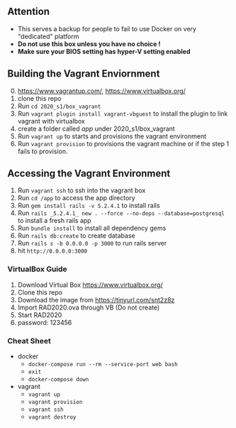 ## Attention
- This serves a backup for people to fail to use Docker on very "dedicated" platform
- **Do not use this box unless you have no choice !**
- **Make sure your BIOS setting has hyper-V setting enabled**

## Building the Vagrant Enviornment
0. https://www.vagrantup.com/, https://www.virtualbox.org/
1. clone this repo 
2. Run `cd 2020_s1/box_vagrant`
3. Run `vagrant plugin install vagrant-vbguest` to install the plugin to link vagrant with virtualbox
4. create a folder called *app* under 2020_s1/box_vagrant
5. Run `vagrant up` to starts and provisions the vagrant environment
6. Run `vagrant provision` to provisions the vagrant machine or if the step 1 fails to provision.

## Accessing the Vagrant Environment
1. Run `vagrant ssh` to ssh into the vagrant box
2. Run `cd /app` to access the app directory
3. Run `gem install rails -v 5.2.4.1` to install rails
4. Run `rails _5.2.4.1_ new . --force --no-deps --database=postgresql` to install a fresh rails app
5. Run `bundle install` to install all dependency gems
6. Run `rails db:create` to create database
7. Run `rails s -b 0.0.0.0 -p 3000` to run rails server
2. hit `http://0.0.0.0:3000`


### VirtualBox Guide
1. Download Virtual Box https://www.virtualbox.org/
2. Clone this repo 
3. Download the image from https://tinyurl.com/snt2z8z
4. Import RAD2020.ova through VB (Do not create)
5. Start RAD2020
6. password: 123456 

### Cheat Sheet
- docker
  - `docker-compose run --rm --service-port web bash`
  - `exit`
  - `docker-compose down`
- vagrant
  - `vagrant up`
  - `vagrant provision`
  - `vagrant ssh`
  - `vagrant destroy`
